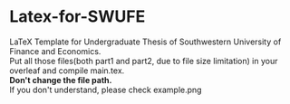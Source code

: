 # Latex-for-SWUFE
LaTeX Template for Undergraduate Thesis of Southwestern University of Finance and Economics.<br>
Put all those files(both part1 and part2, due to file size limitation) in your overleaf and compile main.tex. <br>
**Don't change the file path.**<br>
If you don't understand, please check example.png
